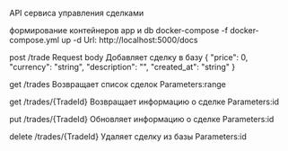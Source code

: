 API сервиса управления сделками

формирование контейнеров app и db
docker-compose -f docker-compose.yml up -d
Url:
http://localhost:5000/docs

post /trade
Request body Добавляет сделку в базу
{
  "price": 0,
  "currency": "string",
  "description": "",
  "created_at": "string"
}

get /trades Возвращает список сделок
Parameters:range

get /trades/{TradeId} Возвращает информацию о сделке
Parameters:id 

put /trades/{TradeId} Обновляет информацию о сделке
Parameters:id 

delete /trades/{TradeId} Удаляет сделку из базы
Parameters:id 
